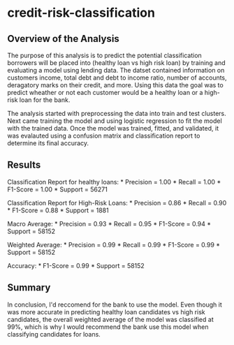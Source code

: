 # credit-risk-classification

## Overview of the Analysis

The purpose of this analysis is to predict the potential classification borrowers will be placed into (healthy loan vs high risk loan) by training and evaluating a model using lending data. The datset contained information on customers income, total debt and debt to income ratio, number of accounts, deragatory marks on their credit, and more. Using this data the goal was to predict wheather or not each customer would be a healthy loan or a high-risk loan for the bank. 

The analysis started with preprocessing the data into train and test clusters. Next came training the model and using logistic regression to fit the model with the trained data. Once the model was trained, fitted, and validated, it was evalauted using a confusion matrix and classification report to determine its final accuracy. 

## Results

Classification Report for healthy loans:
    * Precision = 1.00
    * Recall = 1.00
    * F1-Score = 1.00
    * Support = 56271

Classification Report for High-Risk Loans:
    * Precision = 0.86
    * Recall = 0.90
    * F1-Score = 0.88
    * Support = 1881

  Macro Average:
    * Precision = 0.93
    * Recall = 0.95
    * F1-Score = 0.94
    * Support = 58152

  Weighted Average:
    * Precision = 0.99
    * Recall = 0.99
    * F1-Score = 0.99
    * Support = 58152

  Accuracy:
     * F1-Score = 0.99
     * Support = 58152

## Summary

In conclusion, I'd reccomend for the bank to use the model. Even though it was more accurate in predicting healthy loan candidates vs high risk candidates, the overall weighted average of the model was classified at 99%, which is why I would recommend the bank use this model when classifying candidates for loans.

